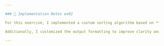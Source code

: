 ```yaml
---

### 🧠 Implementation Notes ex02

For this exercise, I implemented a custom sorting algorithm based on **Ford–Johnson merge-insertion sort**, integrating the **Jacobsthal sequence** to optimize the binary insertion process. This hybrid approach enhances performance while maintaining compliance with the constraints of the exercise.

Additionally, I customized the output formatting to improve clarity and assist with the evaluation process. To support a thorough and automated review, I also developed a **Bash script** that tests a wide range of scenarios—including valid inputs, edge cases, and error conditions—ensuring the robustness and correctness of the program.

---
```


